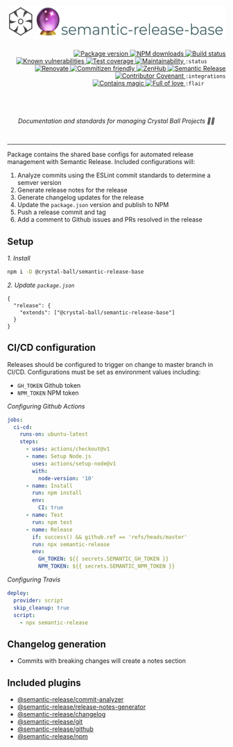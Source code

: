 <div align="right">
  <h1>
    <img height=75 src="./docs/assets/readme-header.png" alt="Crystal Ball Projects documentation"/>
  </h1>

  <!-- prettier-ignore-start -->
  <a href="https://www.npmjs.com/package/@crystal-ball/semantic-release-base">
    <img src="https://img.shields.io/npm/v/@crystal-ball/semantic-release-base" alt="Package version" valign="text-top"/>
  </a>
  <a href="https://www.npmjs.com/package/@crystal-ball/semantic-release-base">
    <img src="https://img.shields.io/npm/dt/@crystal-ball/semantic-release-base?color=blue" alt="NPM downloads" valign="text-top" />
  </a>
  <a href="https://github.com/crystal-ball/semantic-release-base/actions?workflow=CI%2FCD">
    <img src="https://github.com/crystal-ball/semantic-release-base/workflows/CI%2FCD/badge.svg" alt="Build status" valign="text-top" />
  </a>
  <a href="https://snyk.io/test/github/crystal-ball/semantic-release-base?targetFile=package.json">
    <img src="https://snyk.io/test/github/crystal-ball/semantic-release-base/badge.svg?targetFile=package.json" alt="Known vulnerabilities" valign="text-top" />
  </a>
  <a href="https://codeclimate.com/github/crystal-ball/semantic-release-base/test_coverage">
    <img src="https://api.codeclimate.com/v1/badges/49c5480dedecf35fbd72/test_coverage" alt="Test coverage" valign="text-top" />
  </a>
  <a href="https://codeclimate.com/github/crystal-ball/semantic-release-base/maintainability">
    <img src="https://api.codeclimate.com/v1/badges/49c5480dedecf35fbd72/maintainability" alt="Maintainability" valign="text-top" />
  </a>
  <code>:status&nbsp;&nbsp;&nbsp;&nbsp;&nbsp;&nbsp;</code>

  <br />
  <a href="https://renovatebot.com/">
    <img src="https://img.shields.io/badge/Renovate-enabled-32c3c2.svg" alt="Renovate" valign="text-top" />
  </a>
  <a href="https://commitizen.github.io/cz-cli/">
    <img src="https://img.shields.io/badge/Commitizen-%E2%9C%93%20friendly-10e67b" alt="Commitizen friendly" valign="text-top" />
  </a>
  <a href="https://github.com/crystal-ball/semantic-release-base#workspaces/-projects-5b88b5c9af3c0a2186966767/board?repos=184947287">
    <img src="https://img.shields.io/badge/ZenHub-managed-5e60ba.svg" alt="ZenHub" valign="text-top" />
  </a>
  <a href="https://semantic-release.gitbook.io/semantic-release/">
    <img src="https://img.shields.io/badge/%F0%9F%93%A6%F0%9F%9A%80-semantic_release-e10079.svg" alt="Semantic Release" valign="text-top"/>
  </a>
  <a href="./CODE_OF_CONDUCT.md">
    <img src="https://img.shields.io/badge/Contributor%20Covenant-v2.0-de8cf2.svg" alt="Contributor Covenant" valign="text-top" />
  </a>
  <code>:integrations</code>

  <br />
  <a href="https://github.com/crystal-ball">
    <img src="https://img.shields.io/badge/%F0%9F%94%AE%E2%9C%A8-contains_magic-D831D7.svg" alt="Contains magic" valign="text-top" />
  </a>
  <a href="https://github.com/crystal-ball/crystal-ball.github.io">
    <img src="https://img.shields.io/badge/%F0%9F%92%96%F0%9F%8C%88-full_of_love-F5499E.svg" alt="Full of love" valign="text-top" />
  </a>
  <code>:flair&nbsp;&nbsp;&nbsp;&nbsp;&nbsp;&nbsp;&nbsp;</code>
  <!-- prettier-ignore-end -->

  <h1></h1>
  <br />
  <p align="center">
    <em>Documentation and standards for managing Crystal Ball Projects 🔮✨</em>
  </p>
  <br />
</div>

---

Package contains the shared base configs for automated release management with
Semantic Release. Included configurations will:

1. Analyze commits using the ESLint commit standards to determine a semver
   version
1. Generate release notes for the release
1. Generate changelog updates for the release
1. Update the `package.json` version and publish to NPM
1. Push a release commit and tag
1. Add a comment to Github issues and PRs resolved in the release

## Setup

_1. Install_

```sh
npm i -D @crystal-ball/semantic-release-base
```

_2. Update `package.json`_

```
{
  "release": {
    "extends": ["@crystal-ball/semantic-release-base"]
  }
}
```

## CI/CD configuration

Releases should be configured to trigger on change to master branch in CI/CD.
Configurations must be set as environment values including:

- `GH_TOKEN` Github token
- `NPM_TOKEN` NPM token

_Configuring Github Actions_

```yml
jobs:
  ci-cd:
    runs-on: ubuntu-latest
    steps:
      - uses: actions/checkout@v1
      - name: Setup Node.js
        uses: actions/setup-node@v1
        with:
          node-version: '10'
      - name: Install
        run: npm install
        env:
          CI: true
      - name: Test
        run: npm test
      - name: Release
        if: success() && github.ref == 'refs/heads/master'
        run: npx semantic-release
        env:
          GH_TOKEN: ${{ secrets.SEMANTIC_GH_TOKEN }}
          NPM_TOKEN: ${{ secrets.SEMANTIC_NPM_TOKEN }}
```

_Configuring Travis_

```yml
deploy:
  provider: script
  skip_cleanup: true
  script:
    - npx semantic-release
```

## Changelog generation

- Commits with breaking changes will create a notes section

## Included plugins

- [@semantic-release/commit-analyzer][]
- [@semantic-release/release-notes-generator][]
- [@semantic-release/changelog][]
- [@semantic-release/git][]
- [@semantic-release/github][]
- [@semantic-release/npm][]

 <!-- Links -->

[@semantic-release/commit-analyzer]:
  https://github.com/semantic-release/commit-analyzer
[@semantic-release/release-notes-generator]:
  https://github.com/semantic-release/release-notes-generator
[@semantic-release/changelog]: https://github.com/semantic-release/changelog
[@semantic-release/git]: https://github.com/semantic-release/git
[@semantic-release/github]: https://github.com/semantic-release/github
[@semantic-release/npm]: https://github.com/semantic-release/npm
